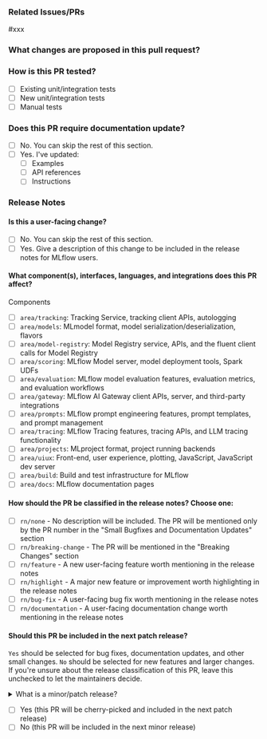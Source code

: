 ### Related Issues/PRs

<!-- Uncomment 'Resolve' if this PR can close the linked items. -->
<!-- Resolve --> #xxx

### What changes are proposed in this pull request?

<!-- Please fill in changes proposed in this PR. -->

### How is this PR tested?

- [ ] Existing unit/integration tests
- [ ] New unit/integration tests
- [ ] Manual tests

<!-- Attach code, screenshot, video used for manual testing here. -->

### Does this PR require documentation update?

- [ ] No. You can skip the rest of this section.
- [ ] Yes. I've updated:
  - [ ] Examples
  - [ ] API references
  - [ ] Instructions

### Release Notes

#### Is this a user-facing change?

- [ ] No. You can skip the rest of this section.
- [ ] Yes. Give a description of this change to be included in the release notes for MLflow users.

<!-- Details in 1-2 sentences. You can just refer to another PR with a description if this PR is part of a larger change. -->

#### What component(s), interfaces, languages, and integrations does this PR affect?

Components

- [ ] `area/tracking`: Tracking Service, tracking client APIs, autologging
- [ ] `area/models`: MLmodel format, model serialization/deserialization, flavors
- [ ] `area/model-registry`: Model Registry service, APIs, and the fluent client calls for Model Registry
- [ ] `area/scoring`: MLflow Model server, model deployment tools, Spark UDFs
- [ ] `area/evaluation`: MLflow model evaluation features, evaluation metrics, and evaluation workflows
- [ ] `area/gateway`: MLflow AI Gateway client APIs, server, and third-party integrations
- [ ] `area/prompts`: MLflow prompt engineering features, prompt templates, and prompt management
- [ ] `area/tracing`: MLflow Tracing features, tracing APIs, and LLM tracing functionality
- [ ] `area/projects`: MLproject format, project running backends
- [ ] `area/uiux`: Front-end, user experience, plotting, JavaScript, JavaScript dev server
- [ ] `area/build`: Build and test infrastructure for MLflow
- [ ] `area/docs`: MLflow documentation pages

<!--
Insert an empty named anchor here to allow jumping to this section with a fragment URL
(e.g. https://github.com/mlflow/mlflow/pull/123#user-content-release-note-category).
Note that GitHub prefixes anchor names in markdown with "user-content-".
-->

<a name="release-note-category"></a>

#### How should the PR be classified in the release notes? Choose one:

- [ ] `rn/none` - No description will be included. The PR will be mentioned only by the PR number in the "Small Bugfixes and Documentation Updates" section
- [ ] `rn/breaking-change` - The PR will be mentioned in the "Breaking Changes" section
- [ ] `rn/feature` - A new user-facing feature worth mentioning in the release notes
- [ ] `rn/highlight` - A major new feature or improvement worth highlighting in the release notes
- [ ] `rn/bug-fix` - A user-facing bug fix worth mentioning in the release notes
- [ ] `rn/documentation` - A user-facing documentation change worth mentioning in the release notes

#### Should this PR be included in the next patch release?

`Yes` should be selected for bug fixes, documentation updates, and other small changes. `No` should be selected for new features and larger changes. If you're unsure about the release classification of this PR, leave this unchecked to let the maintainers decide.

<details>
<summary>What is a minor/patch release?</summary>

- Minor release: a release that increments the second part of the version number (e.g., 1.2.0 -> 1.3.0).
  Bug fixes, doc updates and new features usually go into minor releases.
- Patch release: a release that increments the third part of the version number (e.g., 1.2.0 -> 1.2.1).
  Bug fixes and doc updates usually go into patch releases.

</details>

<!-- patch -->

- [ ] Yes (this PR will be cherry-picked and included in the next patch release)
- [ ] No (this PR will be included in the next minor release)
